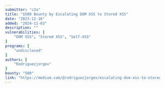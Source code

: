 ```yaml
---
submitter: "c2a"
title: "$500 Bounty by Escalating DOM XSS to Stored XSS"
date: "2023-12-16"
added: "2024-11-03"
description: ""
vulnerabilities: [
    "DOM XSS", "Stored XSS", "Self-XSS"
]
programs: [
    "undisclosed"
]
authors: [
    "Rodriguezjorgex"
]
bounty: "500"
link: "https://medium.com/@rodriguezjorgex/escalating-dom-xss-to-stored-xss-eb6f3a669af3"
---
```




